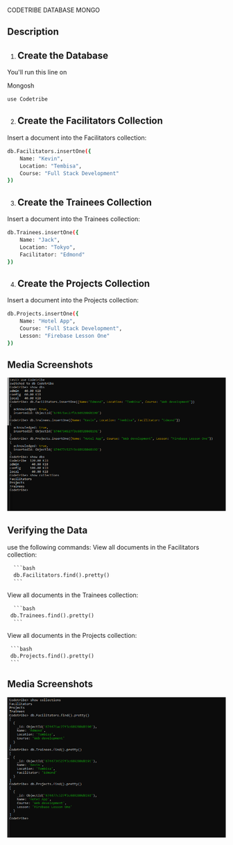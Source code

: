 CODETRIBE DATABASE MONGO

## Description
1. ## Create the Database
You'll run this line on

Mongosh
  ```bash
  use Codetribe
  ```

2. ## Create the Facilitators Collection
Insert a document into the Facilitators collection:

  ```bash
 db.Facilitators.insertOne({
      Name: "Kevin",
      Location: "Tembisa",
      Course: "Full Stack Development"
  })
  ```

3. ## Create the Trainees Collection
Insert a document into the Trainees collection:

  ```bash
  db.Trainees.insertOne({
      Name: "Jack",
      Location: "Tokyo",
      Facilitator: "Edmond"
  })
  ```

4. ## Create the Projects Collection
Insert a document into the Projects collection:
  ```bash
 db.Projects.insertOne({
      Name: "Hotel App",
      Course: "Full Stack Development",
      Lesson: "Firebase Lesson One"
  })
  ```

## Media Screenshots  
![Project Screenshot](media/Mongod_CMD.png)  

## Verifying the Data
 use the following commands:
View all documents in the Facilitators collection:

      ```bash
      db.Facilitators.find().pretty()
      ```

View all documents in the Trainees collection:

      ```bash
     db.Trainees.find().pretty()
      ```

View all documents in the Projects collection:

     ```bash
     db.Projects.find().pretty()
     ``` 

## Media Screenshots     
![View more details about the collection](media/Mongod_View-More.png)  